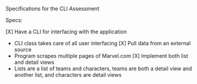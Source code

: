 Specifications for the CLI Assessment

Specs:

 [X] Have a CLI for interfacing with the application
 - CLI class takes care of all user interfacing
 [X] Pull data from an external source
 - Program scrapes multiple pages of Marvel.com
 [X] Implement both list and detail views
 - Lists are a list of teams and characters, teams are both
 a detail view and another list, and characters are detail views
